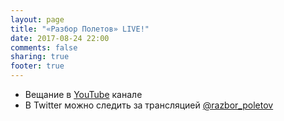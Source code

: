```yaml
---
layout: page
title: "«Разбор Полетов» LIVE!"
date: 2017-08-24 22:00
comments: false
sharing: true
footer: true
---
```


* Вещание  в [YouTube][1] канале
* В Twitter можно следить за трансляцией [@razbor_poletov][2]

[1]: https://www.youtube.com/user/razborpoletovpodcast
[2]: http://twitter.com/razbor_poletov

